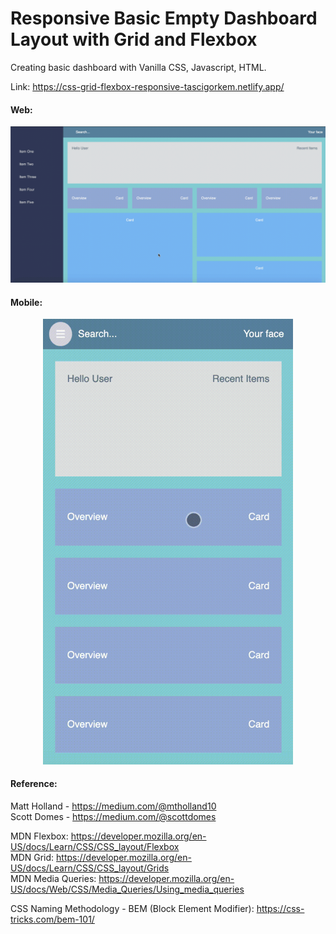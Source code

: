 # Responsive Basic Empty Dashboard Layout with Grid and Flexbox

Creating basic dashboard with Vanilla CSS, Javascript, HTML.

Link: https://css-grid-flexbox-responsive-tascigorkem.netlify.app/


#### Web:
<p align="center">
  <img src="./docs/gifs/web-screencast.gif" alt="project structure" width="800"/>
</p>
  
#### Mobile:
<p align="center">
  <img src="./docs/gifs/mobile-screencast.gif" alt="project structure" width="400">
</p>

#### Reference: 
Matt Holland - https://medium.com/@mtholland10   
Scott Domes - https://medium.com/@scottdomes

MDN Flexbox: https://developer.mozilla.org/en-US/docs/Learn/CSS/CSS_layout/Flexbox  
MDN Grid: https://developer.mozilla.org/en-US/docs/Learn/CSS/CSS_layout/Grids  
MDN Media Queries: https://developer.mozilla.org/en-US/docs/Web/CSS/Media_Queries/Using_media_queries

CSS Naming Methodology - BEM (Block Element Modifier): https://css-tricks.com/bem-101/
